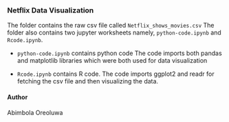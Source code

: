 ### Netflix Data Visualization

The folder contains the raw csv file called `Netflix_shows_movies.csv`
The folder also contains two jupyter worksheets namely, `python-code.ipynb` and `Rcode.ipynb`.

- `python-code.ipynb` contains python code
The code imports both pandas and matplotlib libraries which were both used for data visualization

- `Rcode.ipynb` contains R code.
The code imports ggplot2 and readr for fetching the csv file and then visualizing the data.



#### Author
Abimbola Oreoluwa
